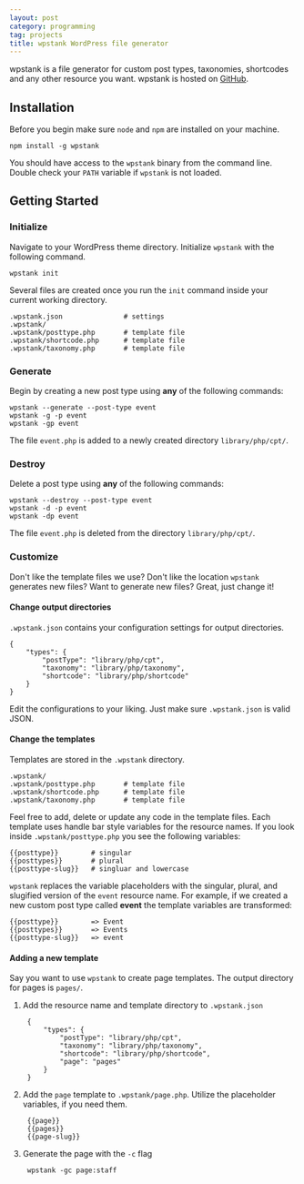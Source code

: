```yaml
---
layout: post
category: programming
tag: projects
title: wpstank WordPress file generator
---
```


wpstank is a file generator for custom post types, taxonomies, shortcodes
and any other resource you want. wpstank is hosted on [GitHub](https://github.com/luk3thomas/wpstank).

## Installation

Before you begin make sure `node` and `npm` are installed on your machine.

    npm install -g wpstank

You should have access to the `wpstank` binary from the command line.
Double check your `PATH` variable if `wpstank` is not loaded.

## Getting Started

### Initialize 

Navigate to your WordPress theme directory. Initialize `wpstank` with the following command.

    wpstank init

Several files are created once you run the `init` command inside your current working directory.

    .wpstank.json               # settings
    .wpstank/
    .wpstank/posttype.php       # template file
    .wpstank/shortcode.php      # template file
    .wpstank/taxonomy.php       # template file

### Generate

Begin by creating a new post type using **any** of the following commands:

    wpstank --generate --post-type event
    wpstank -g -p event
    wpstank -gp event

The file `event.php` is added to a newly created directory `library/php/cpt/`.

### Destroy

Delete a post type using **any** of the following commands:

    wpstank --destroy --post-type event
    wpstank -d -p event
    wpstank -dp event

The file `event.php` is deleted from the directory `library/php/cpt/`.


### Customize

Don't like the template files we use? Don't like the location `wpstank` generates new files? Want to generate new files? Great, just change it!

#### Change output directories

`.wpstank.json` contains your configuration settings for output directories. 

    {
        "types": {
            "postType": "library/php/cpt",
            "taxonomy": "library/php/taxonomy",
            "shortcode": "library/php/shortcode"
        }
    }

Edit the configurations to your liking. Just make sure `.wpstank.json` is valid JSON.

#### Change the templates

Templates are stored in the `.wpstank` directory.

    .wpstank/
    .wpstank/posttype.php       # template file
    .wpstank/shortcode.php      # template file
    .wpstank/taxonomy.php       # template file

Feel free to add, delete or update any code in the template files. Each template uses handle bar style variables for the resource names. If you look inside `.wpstank/posttype.php` you see the following variables:

    {{posttype}}        # singular
    {{posttypes}}       # plural
    {{posttype-slug}}   # singluar and lowercase

`wpstank` replaces the variable placeholders with the singular, plural, and slugified version of the `event` resource name. For example, if we created a new custom post type called **event** the template variables are transformed:

    {{posttype}}        => Event
    {{posttypes}}       => Events
    {{posttype-slug}}   => event

#### Adding a new template

Say you want to use `wpstank` to create page templates. The output directory for pages is `pages/`.

1. Add the resource name and template directory to `.wpstank.json`


        {
            "types": {
                "postType": "library/php/cpt",
                "taxonomy": "library/php/taxonomy",
                "shortcode": "library/php/shortcode",
                "page": "pages"
            }
        }


1. Add the `page` template to `.wpstank/page.php`. Utilize the placeholder variables, if you need them.

        {{page}}
        {{pages}}
        {{page-slug}}

1. Generate the page with the `-c` flag

        wpstank -gc page:staff
